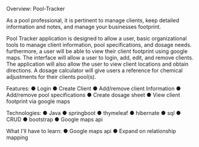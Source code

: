 Overview: Pool-Tracker


As a pool professional, it is pertinent to manage clients, keep detailed information and notes, and manage your businesses footprint. 

Pool Tracker application is designed to allow a user, basic organizational tools to manage client information, pool specifications, and dosage needs. furthermore, a user will be able to view their client footprint using google maps. 
The interface will allow a user to login, add, edit, and remove clients. The application will also allow the user to view client locations and obtain directions. A dosage calculator will give users a reference for chemical adjustments for their clients pool(s). 

Features:
● Login
● Create Client
● Add/remove client Information
● Add/remove pool specifications
● Create dosage sheet
● View client footprint via google maps

Technologies:
● Java
● springboot
● thymeleaf
● hibernate
● sql
● CRUD
● bootstrap
● Google maps api

What I'll have to learn:
● Google maps api
● Expand on relationship mapping

